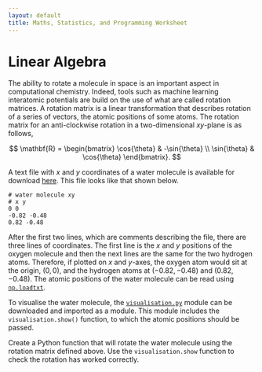 ```yaml
---
layout: default
title: Maths, Statistics, and Programming Worksheet
---
```


# Linear Algebra

The ability to rotate a molecule in space is an important aspect in computational chemistry. 
Indeed, tools such as machine learning interatomic potentials are build on the use of what are called rotation matrices. 
A rotation matrix is a linear transformation that describes rotation of a series of vectors, the atomic positions of some atoms. 
The rotation matrix for an anti-clockwise rotation in a two-dimensional *xy*-plane is as follows, 

$$
\mathbf{R} = \begin{bmatrix} \cos{\theta} & -\sin{\theta} \\ \sin{\theta} & \cos{\theta} \end{bmatrix}.
$$

A text file with *x* and *y* coordinates of a water molecule is available for download [here](./water.txt). 
This file looks like that shown below. 

```
# water molecule xy
# x y
0 0
-0.82 -0.48
0.82 -0.48
```

After the first two lines, which are comments describing the file, there are three lines of coordinates. 
The first line is the *x* and *y* positions of the oxygen molecule and then the next lines are the same for the two hydrogen atoms. 
Therefore, if plotted on *x* and *y*-axes, the oxygen atom would sit at the origin, $(0, 0)$, and the hydrogen atoms at $(-0.82, -0.48)$ and $(0.82, -0.48)$. 
The atomic positions of the water molecule can be read using [`np.loadtxt`](https://numpy.org/doc/stable/reference/generated/numpy.loadtxt). 

To visualise the water molecule, the [`visualisation.py`](./visualisation.py) module can be downloaded and imported as a module. 
This module includes the `visualisation.show()` function, to which the atomic positions should be passed. 

Create a Python function that will rotate the water molecule using the rotation matrix defined above. 
Use the `visualisation.show` function to check the rotation has worked correctly. 

